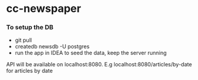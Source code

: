 # cc-newspaper

### To setup the DB
* git pull
* createdb newsdb -U postgres
* run the app in IDEA to seed the data, keep the server running

API will be available on localhost:8080. E.g localhost:8080/articles/by-date for articles by date
